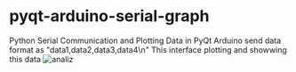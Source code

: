 # pyqt-arduino-serial-graph
Python Serial Communication and Plotting Data in PyQt
Arduino send data format as "data1,data2,data3,data4\n"
This interface plotting and showwing  this data
![analiz](https://user-images.githubusercontent.com/30502424/67805221-9d76d480-faa1-11e9-83c0-0e9a002b823b.PNG)
